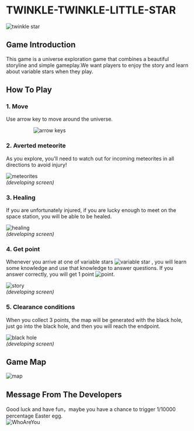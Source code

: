 # TWINKLE-TWINKLE-LITTLE-STAR
![twinkle star](https://i.imgur.com/rqW4e4l.gif)

## Game Introduction
This game is a universe exploration game that combines a beautiful storyline and simple gameplay.We want players to enjoy the story and learn about variable stars when they play.

## How To Play
### 1. Move
Use arrow key to move around the universe.  

&nbsp;&nbsp;&nbsp;&nbsp;&nbsp;&nbsp;&nbsp;&nbsp;&nbsp;&nbsp;&nbsp;&nbsp;&nbsp;&nbsp;&nbsp;&nbsp;&nbsp;&nbsp;&nbsp;![arrow keys](https://i.imgur.com/YZRv6kF.png)
### 2. Averted meteorite
As you explore, you'll need to watch out for incoming meteorites in all directions to avoid injury!  

![meteorites](https://i.imgur.com/rRZMEXJ.gif)  
*(developing screen)*
### 3. Healing
If you are unfortunately injured, if you are lucky enough to meet on the space station, you will be able to be healed.  

![healing](https://i.imgur.com/mMAYeQm.gif)  
*(developing screen)*
### 4. Get point
Whenever you arrive at one of variable stars ![variable star](https://i.imgur.com/AMyiIjr.png)  , you will learn some knowledge and use that knowledge to answer questions. If you answer correctly, you will get 1 point ![point](https://i.imgur.com/ij4NELj.png).  

![story](https://i.imgur.com/Iv2Q36e.jpg)  
*(developing screen)*
### 5. Clearance conditions
When you collect 3 points, the map will be generated with the black hole, just go into the black hole, and then you will reach the endpoint.  

![black hole](https://i.imgur.com/a6iqVAZ.png)  
*(developing screen)*
## Game Map
![map](https://i.imgur.com/uubjEiR.jpg)  
## Message From The Developers
Good luck and have fun，maybe you have a chance to trigger 1/10000 percentage Easter egg.  
![WhoAreYou](https://i.imgur.com/xz79LcE.png)
